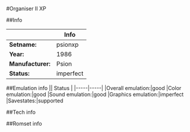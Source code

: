 #Organiser II XP

##Info

||Info|
|-----|-----|
|**Setname:**|psionxp
|**Year:**|1986
|**Manufacturer:**|Psion
|**Status:**|imperfect

##Emulation info
|| Status |
|-----|-----|
|Overall emulation:|good
|Color emulation:|good
|Sound emulation:|good
|Graphics emulation:|imperfect
|Savestates:|supported

##Tech info

##Romset info

<!--- START OF EDITED COMMENT DO NOT TOUCH TEXT ABOVE-->
